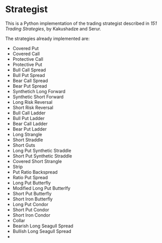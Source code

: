# Strategist

This is a Python implementation of the trading strategist described in *151 Trading Strategies*, by Kakushadze and Serur.

The strategies already implemented are:

+ Covered Put
+ Covered Call
+ Protective Call
+ Protective Put
+ Bull Call Spread
+ Bull Put Spread
+ Bear Call Spread
+ Bear Put Spread
+ Synthetich Long Forward
+ Synthetic Short Forward
+ Long Risk Reversal
+ Short Risk Reversal
+ Bull Call Ladder
+ Bull Put Ladder
+ Bear Call Ladder
+ Bear Put Ladder
+ Long Strangle
+ Short Straddle
+ Short Guts
+ Long Put Synthetic Straddle
+ Short Put Synthetic Straddle
+ Covered Short Strangle
+ Strip
+ Put Ratio Backspread
+ Ratio Put Spread
+ Long Put Butterfly
+ Modified Long Put Butterlfy
+ Short Put Butterfly
+ Short Iron Butterfly
+ Long Put Condor
+ Short Put Condor
+ Short Iron Condor
+ Collar
+ Bearish Long Seagull Spread
+ Bullish Long Seagull Spread
+
